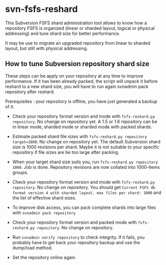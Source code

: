# svn-fsfs-reshard

This Subversion FSFS shard administration tool allows to know how a repository
FSFS is organized (linear or sharded layout, logical or physical addressing)
and tune shard size for better performance.

It may be use to migrate an upgraded repository from linear to sharded layout,
but still with physical addressing.

## How to tune Subversion repository shard size

These steps can be apply on your repository at any time to improve performance.
If it has been already packed, the script will unpack it before reshard to a
new shard size, you will have to run again svnadmin pack repository after
reshard.

Prerequisites : your repository is offline, you have just generated a backup of
it.

- Check your repository format version and mode with `fsfs-reshard.py
  repository`. No change on repository yet. A 1.5 or 1.6 repository can be in
  linear mode, sharded mode or sharded mode with packed shards.

- Estimate packed shard file sizes with `fsfs-reshard.py repository
  target=1000`.  No change on repository yet. The default Subversion shard size
  is 1000 revisions per shard.  Maybe it is not suitable to your specific
  repository if file sizes are be too large after packing.

- When your target shard size suits you, run `fsfs-reshard.py repository 1000`.
  Job is done. Repository revisions are now collated into 1000-items groups.

- Check your repository format version and mode with `fsfs-reshard.py repository`.
  No change on repository. You should get `Current FSFS db format version 4 with
  sharded layout, max files per shard: 1000`  and the list of effective shard
  sizes.

- To improve disk access, you can pack complete shards into large files with
  `svnadmin pack repository`

- Check your repository format version and packed mode with `fsfs-reshard.py
  repository`. No change on repository.

- Run `svnadmin verify repository` to check integrity. If it fails, you
  probably have to get back your repository backup and use the dump/load
  method.

- Set the repository online again.
